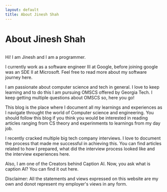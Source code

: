 ```yaml
---
layout: default
title: About Jinesh Shah
---
```


<div class="post">
	<h1 class="pageTitle">About Jinesh Shah</h1>
	<img src="{{ '/assets/img/Jinesh_Rainer.jpeg' }}" alt="">
	<p class="intro">Hi! I am Jinesh and I am a programmer.</p>
	<p>I currently work as a software engineer III at Google, before joining google was an SDE II at Microsoft. Feel free to read more about my software journey here. </p>
<p>I am passionate about computer science and tech in general. I love to keep learning and to do this I am pursuing OMSCS offered by Georgia Tech. I keep getting multiple questions about OMSCS so, here you go! </p>

<p>This blog is the place where I document all my learnings and experiences as I navigate throught the world of Computer science and engineering. You should follow this blog if you think you would be interested in reading articles ranging from CS theory and experinments to learnings from my day job.</p>

<p>I recently cracked multiple big tech company interviews. I love to document the process that made me successful in achieving this. You can find articles related to how I prepared, what did the interview process looked like and the interview experiences here.</p>

<p>Also, I am one of the Creators behind Caption AI. Now, you ask what is caption AI? You can find it out here.  </p>
<p> Disclaimer: All the statements and views expressed on this website are my own and donot represent my employer's views in any form.<p>
<div>
	<!-- <h2>Features</h2>
	<ul>
		<li>Built with SASS + GULP + BROWSERSYNC + AUTOPREFIXER</li>
  		<li>SVG Social Icons from <a href="http://customizr.net/icons/">Customizr</a></li>
  		<li><a href="http://responsive-nav.com/">Responsive Nav Menu</a></li>
  		<li><a href="https://github.com/snaptortoise/jekyll-rss-feeds">XML Feed for RSS Readers</a></li>
  		<li>Contact Form via <a href="http://formspree.io/">Formspree</a></li>
      <li>5 Post Loop with excerpt on Home Page</li>
  		<li>Previous / Next Post Navigation</li>
      <li>Estimated Reading Time for posts</li>
  		<li><a href="https://github.com/adobe-webplatform/dropcap.js">Drop Cap</a> on posts</li>
  		<li><a href="http://typecast.com/blog/a-more-modern-scale-for-web-typography">A Better Type Scale</a></li>
  	</ul> -->
</div>
